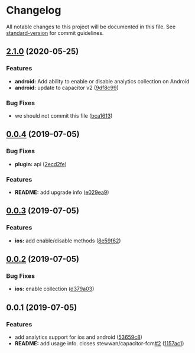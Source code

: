 # Changelog

All notable changes to this project will be documented in this file. See [standard-version](https://github.com/conventional-changelog/standard-version) for commit guidelines.

## [2.1.0](https://github.com/stewwan/capacitor-analytics/compare/v0.0.4...v2.1.0) (2020-05-25)

### Features

- **android:** Add ability to enable or disable analytics collection on Android
- **android:** update to capacitor v2 ([9df8c99](https://github.com/stewwan/capacitor-analytics/commit/9df8c99e8e42de69b4fa45de2e3b7af250d8f7dc))

### Bug Fixes

- we should not commit this file ([bca1613](https://github.com/stewwan/capacitor-analytics/commit/bca16135090bef73468e0c6ac864bb3936635f6a))

<a name="0.0.4"></a>

## [0.0.4](https://github.com/stewwan/capacitor-analytics/compare/v0.0.3...v0.0.4) (2019-07-05)

### Bug Fixes

- **plugin:** api ([2ecd2fe](https://github.com/stewwan/capacitor-analytics/commit/2ecd2fe))

### Features

- **README:** add upgrade info ([e029ea9](https://github.com/stewwan/capacitor-analytics/commit/e029ea9))

<a name="0.0.3"></a>

## [0.0.3](https://github.com/stewwan/capacitor-analytics/compare/v0.0.2...v0.0.3) (2019-07-05)

### Features

- **ios:** add enable/disable methods ([8e59f62](https://github.com/stewwan/capacitor-analytics/commit/8e59f62))

<a name="0.0.2"></a>

## [0.0.2](https://github.com/stewwan/capacitor-analytics/compare/v0.0.1...v0.0.2) (2019-07-05)

### Bug Fixes

- **ios:** enable collection ([d379a03](https://github.com/stewwan/capacitor-analytics/commit/d379a03))

<a name="0.0.1"></a>

## 0.0.1 (2019-07-05)

### Features

- add analytics support for ios and android ([53659c8](https://github.com/stewwan/capacitor-analytics/commit/53659c8))
- **README:** add usage info. closes stewwan/capacitor-fcm[#2](https://github.com/stewwan/capacitor-analytics/issues/2) ([1157ac1](https://github.com/stewwan/capacitor-analytics/commit/1157ac1))
